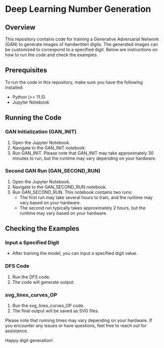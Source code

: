 # Deep Learning Number Generation

## Overview
This repository contains code for training a Generative Adversarial Network (GAN) to generate images of handwritten digits. The generated images can be customized to correspond to a specified digit. Below are instructions on how to run the code and check the examples.

## Prerequisites
To run the code in this repository, make sure you have the following installed:
- Python (>= 11.5)
- Jupyter Notebook

## Running the Code

### GAN Initialization (GAN_INIT)
1. Open the Jupyter Notebook.
2. Navigate to the GAN_INIT notebook.
3. Run GAN_INIT. Please note that GAN_INIT may take approximately 30 minutes to run, but the runtime may vary depending on your hardware.

### Second GAN Run (GAN_SECOND_RUN)
1. Open the Jupyter Notebook.
2. Navigate to the GAN_SECOND_RUN notebook.
3. Run GAN_SECOND_RUN. This notebook contains two runs:
   - The first run may take several hours to train, and the runtime may vary based on your hardware.
   - The second run typically takes approximately 2 hours, but the runtime may vary based on your hardware.

## Checking the Examples

### Input a Specified Digit
- After training the model, you can input a specified digit value.

### DFS Code
1. Run the DFS code.
2. The code will generate output.

### svg_lines_curves_OP
1. Run the svg_lines_curves_OP code.
2. The final output will be saved as SVG files.

Please note that running times may vary depending on your hardware. If you encounter any issues or have questions, feel free to reach out for assistance.

Happy digit generation!
